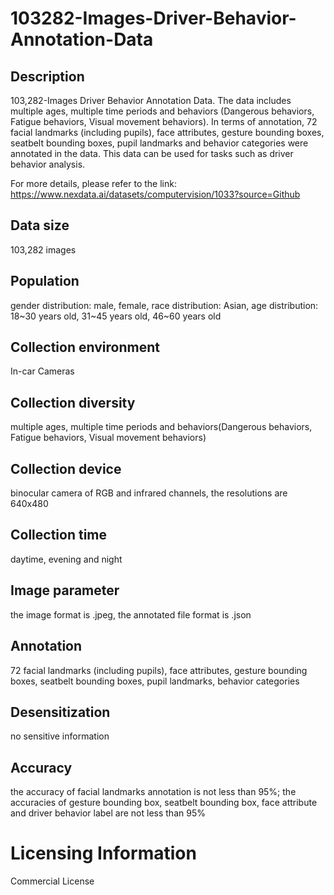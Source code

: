 # 103282-Images-Driver-Behavior-Annotation-Data


## Description
103,282-Images Driver Behavior Annotation Data. The data includes multiple ages, multiple time periods and behaviors (Dangerous behaviors, Fatigue behaviors, Visual movement behaviors). In terms of annotation, 72 facial landmarks (including pupils), face attributes, gesture bounding boxes, seatbelt bounding boxes, pupil landmarks and behavior categories were annotated in the data. This data can be used for tasks such as driver behavior analysis.

For more details, please refer to the link: https://www.nexdata.ai/datasets/computervision/1033?source=Github


## Data size
103,282 images

## Population
gender distribution: male, female, race distribution: Asian, age distribution: 18~30 years old, 31~45 years old, 46~60 years old

## Collection environment
In-car Cameras

## Collection diversity
multiple ages, multiple time periods and behaviors(Dangerous behaviors, Fatigue behaviors, Visual movement behaviors)

## Collection device
binocular camera of RGB and infrared channels, the resolutions are 640x480

## Collection time
daytime, evening and night

## Image parameter
the image format is .jpeg, the annotated file format is .json

## Annotation
72 facial landmarks (including pupils), face attributes, gesture bounding boxes, seatbelt bounding boxes, pupil landmarks, behavior categories

## Desensitization
no sensitive information

## Accuracy
the accuracy of facial landmarks annotation is not less than 95%; the accuracies of gesture bounding box, seatbelt bounding box, face attribute and driver behavior label are not less than 95%

# Licensing Information
Commercial License
